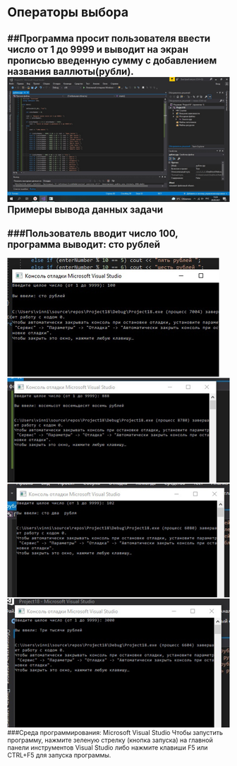 # Операторы выбора
##Программа просит пользователя ввести число от 1 до 9999 и выводит на экран прописью введенную сумму с добавлением названия валлюты(рубли).
![Изображение alt](https://github.com/daryagent/labprogramm/raw/main/4.jpg)
Примеры вывода данных задачи
------------------
###Пользователь вводит число 100, программа выводит: сто рублей
---------
![Изображение alt](https://github.com/daryagent/labprogramm/raw/main/5.jpg)
![Изображение alt](https://github.com/daryagent/labprogramm/raw/main/6.jpg)
![Изображение alt](https://github.com/daryagent/labprogramm/raw/main/7.jpg)
![Изображение alt](https://github.com/daryagent/labprogramm/raw/main/8.jpg)
###Среда программирования: Microsoft Visual Studio Чтобы запустить программу, нажмите зеленую стрелку (кнопка запуска) на главной панели инструментов Visual Studio либо нажмите клавиши F5 или CTRL+F5 для запуска программы.

